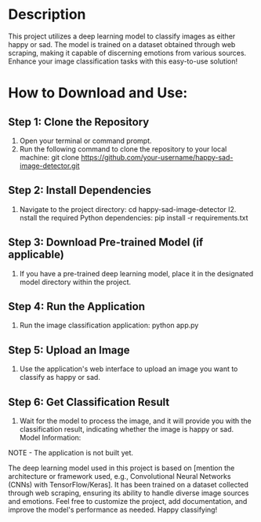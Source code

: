 # Description
This project utilizes a deep learning model to classify images as either happy or sad. The model is trained on a dataset obtained through web scraping, making it capable of discerning emotions from various sources. Enhance your image classification tasks with this easy-to-use solution!

# How to Download and Use:

## Step 1: Clone the Repository

1. Open your terminal or command prompt.
2. Run the following command to clone the repository to your local machine:
git clone https://github.com/your-username/happy-sad-image-detector.git

## Step 2: Install Dependencies

1. Navigate to the project directory:
cd happy-sad-image-detector
I2. nstall the required Python dependencies:
pip install -r requirements.txt

## Step 3: Download Pre-trained Model (if applicable)

1. If you have a pre-trained deep learning model, place it in the designated model directory within the project.

## Step 4: Run the Application

1. Run the image classification application:
python app.py

## Step 5: Upload an Image

1. Use the application's web interface to upload an image you want to classify as happy or sad.

## Step 6: Get Classification Result

1. Wait for the model to process the image, and it will provide you with the classification result, indicating whether the image is happy or sad.
Model Information:

NOTE - The application is not built yet.

The deep learning model used in this project is based on [mention the architecture or framework used, e.g., Convolutional Neural Networks (CNNs) with TensorFlow/Keras].
It has been trained on a dataset collected through web scraping, ensuring its ability to handle diverse image sources and emotions.
Feel free to customize the project, add documentation, and improve the model's performance as needed. Happy classifying!

